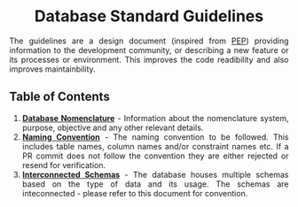 <h1 align = "center">Database Standard Guidelines</h1>

<div align = "justify">

The guidelines are a design document (inspired from [PEP](https://peps.python.org/pep-0001/)) providing information to
the development community, or describing a new feature or its processes or environment. This improves the code readibility
and also improves maintainbility.

## Table of Contents

  1. [**Database Nomenclature**](README.md) - Information about the nomenclature system, purpose, objective and any other
    relevant details.
  2. [**Naming Convention**](NAMING_CONVENTION.md) - The naming convention to be followed. This includes table names, column names and/or
    constraint names etc. If a PR commit does not follow the convention they are either rejected or resend for verification.
  3. [**Interconnected Schemas**](INTERCONNECTED_SCHEMA.md) - The database houses multiple schemas based on the type of data and its usage. The
    schemas are inteconnected - please refer to this document for convention.

</div>
